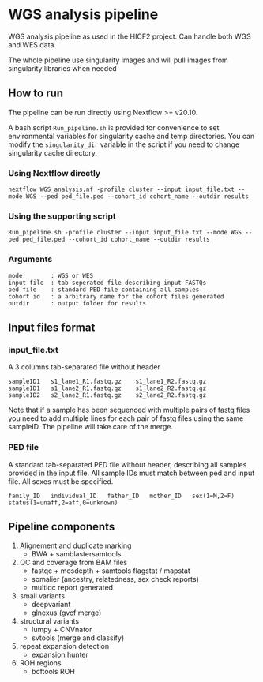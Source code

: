 # WGS analysis pipeline
WGS analysis pipeline as used in the HICF2 project. Can handle both WGS and WES data.

The whole pipeline use singularity images and will pull images from singularity libraries when needed

## How to run
The pipeline can be run directly using Nextflow >= v20.10.

A bash script `Run_pipeline.sh` is provided for convenience to set environmental variables for singularity cache and temp directories. You can modify the `singularity_dir` variable in the script if you need to change singularity cache directory.  

### Using Nextflow directly

```
nextflow WGS_analysis.nf -profile cluster --input input_file.txt --mode WGS --ped ped_file.ped --cohort_id cohort_name --outdir results
```

### Using the supporting script

```
Run_pipeline.sh -profile cluster --input input_file.txt --mode WGS --ped ped_file.ped --cohort_id cohort_name --outdir results
```

### Arguments

```
mode        : WGS or WES
input file  : tab-seperated file describing input FASTQs
ped file    : standard PED file containing all samples
cohort id   : a arbitrary name for the cohort files generated
outdir      : output folder for results
```

## Input files format
### input_file.txt
A 3 columns tab-separated file without header

```
sampleID1   s1_lane1_R1.fastq.gz    s1_lane1_R2.fastq.gz
sampleID1   s1_lane2_R1.fastq.gz    s1_lane2_R2.fastq.gz
sampleID2   s2_lane2_R1.fastq.gz    s2_lane2_R2.fastq.gz
```

Note that if a sample has been sequenced with multiple pairs of fastq files you need to add multiple lines for each pair of fastq files using the same sampleID. The pipeline will take care of the merge.

### PED file
A standard tab-separated PED file without header, describing all samples provided in the input file. All sample IDs must match between ped and input file. All sexes must be specified.

```
family_ID   individual_ID   father_ID   mother_ID   sex(1=M,2=F)    status(1=unaff,2=aff,0=unknown)
```

## Pipeline components
1. Alignement and duplicate marking
    - BWA + samblastersamtools
2. QC and coverage from BAM files
    - fastqc + mosdepth + samtools flagstat / mapstat
    - somalier (ancestry, relatedness, sex check reports) 
    - multiqc report generated
3. small variants
    - deepvariant
    - glnexus (gvcf merge)
4. structural variants
    - lumpy + CNVnator
    - svtools (merge and classify)
5. repeat expansion detection
    - expansion hunter
6. ROH regions
    - bcftools ROH